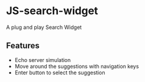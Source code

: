 # JS-search-widget
A plug and play Search Widget
## Features
- Echo server simulation
- Move around the suggestions with navigation keys
- Enter button to select the suggestion

